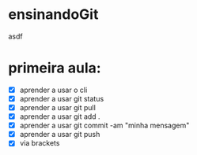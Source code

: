 # ensinandoGit
asdf


# primeira aula:
- [x] aprender a usar o cli 
- [x] aprender a usar git status 
- [x] aprender a usar git pull
- [x] aprender a usar git add . 
- [x] aprender a usar git commit -am "minha mensagem" 
- [x] aprender a usar git push 
- [x] via brackets